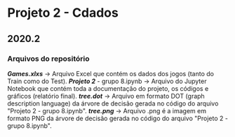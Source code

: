# Projeto 2 - Cdados
## 2020.2

### Arquivos do repositório

***Games.xlxs*** -> Arquivo Excel que contém os dados dos jogos (tanto do Train como do Test).
***Projeto 2*** - grupo 8.ipynb -> Arquivo do Jupyter Notebook que contém toda a documentação do projeto, os códigos e gráficos (relatório final).
***tree.dot*** -> Arquivo em formato DOT (graph description language) da árvore de decisão gerada no código do arquivo "Projeto 2 - grupo 8.ipynb".
***tree.png*** -> Arquivo .png é a imagem em formato PNG da árvore de decisão gerada no código do arquivo "Projeto 2 - grupo 8.ipynb".
